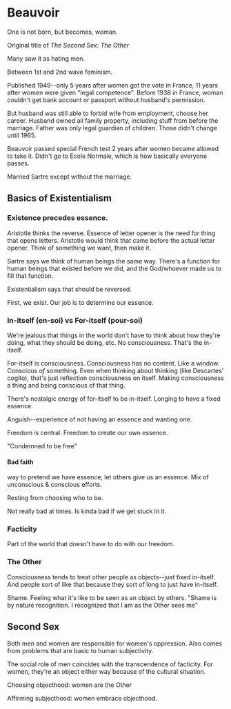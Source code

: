 # Beauvoir

One is not born, but becomes, woman.

Original title of *The Second Sex*: *The Other*

Many saw it as hating men.

Between 1st and 2nd wave feminism.

Published 1949--only 5 years after women got the vote in France, 11 years after women were given "legal competence". Before 1938 in France, woman couldn't get bank account or passport without husband's permission. 

But husband was still able to forbid wife from employment, choose her career. Husband owned all family property, including stuff from before the marriage. Father was only legal guardian of children. Those didn't change until 1965.

Beauvoir passed special French test 2 years after women became allowed to take it. Didn't go to Ecole Normale, which is how basically everyone passes.

Married Sartre except without the marriage.

## Basics of Existentialism

### Existence precedes essence.

Aristotle thinks the reverse. Essence of letter opener is the need for thing that opens letters. Aristotle would think that came before the actual letter opener. Think of something we want, then make it.

Sartre says we think of human beings the same way. There's a function for human beings that existed before we did, and the God/whoever made us to fill that function.

Existentialism says that should be reversed.

First, we exist. Our job is to determine our essence.

### In-itself (en-soi) vs For-itself (pour-soi)

We're jealous that things in the world don't have to think about how they're doing, what they should be doing, etc. No consciousness. That's the in-itself.

For-itself is consciousness. Consciousness has no content. Like a window. Conscious *of* something. Even when thinking about thinking (like Descartes' cogito), that's just reflection consciousness on itself. Making consciousness a thing and being conscious of that thing.

There's nostalgic energy of for-itself to be in-itself. Longing to have a fixed essence.

Anguish--experience of not having an essence and wanting one.

Freedom is central. Freedom to create our own essence.

"Condemned to be free"

#### Bad faith

way to pretend we have essence, let others give us an essence. Mix of unconscious & conscious efforts.

Resting from choosing who to be.

Not really bad at times. Is kinda bad if we get stuck in it.

### Facticity

Part of the world that doesn't have to do with our freedom.

### The Other

Consciousness tends to treat other people as objects--just fixed in-itself. And people sort of like that because they sort of long to just have in-itself.

Shame. Feeling what it's like to be seen as an object by others. "Shame is by nature recognition. I recognized that I am as the Other sees me"

## Second Sex

Both men and women are responsible for women's oppression. Also comes from problems that are basic to human subjectivity.

The social role of men coincides with the transcendence of facticity. For women, they're an object either way because of the cultural situation.

Choosing objecthood: women are the Other

Affirming subjecthood: women embrace objecthood.